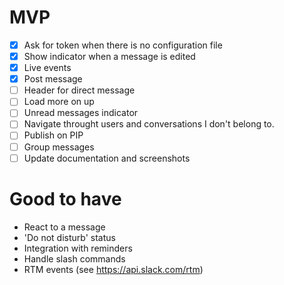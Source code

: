 # MVP

- [x] Ask for token when there is no configuration file
- [x] Show indicator when a message is edited
- [x] Live events
- [x] Post message
- [ ] Header for direct message
- [ ] Load more on up
- [ ] Unread messages indicator
- [ ] Navigate throught users and conversations I don't belong to.
- [ ] Publish on PIP
- [ ] Group messages
- [ ] Update documentation and screenshots

# Good to have

- React to a message
- 'Do not disturb' status
- Integration with reminders
- Handle slash commands
- RTM events (see https://api.slack.com/rtm)
